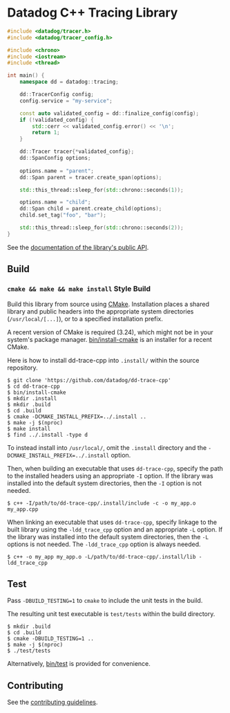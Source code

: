 Datadog C++ Tracing Library
===========================
```c++
#include <datadog/tracer.h>
#include <datadog/tracer_config.h>

#include <chrono>
#include <iostream>
#include <thread>

int main() {
    namespace dd = datadog::tracing;

    dd::TracerConfig config;
    config.service = "my-service";

    const auto validated_config = dd::finalize_config(config);
    if (!validated_config) {
        std::cerr << validated_config.error() << '\n';
        return 1;
    }

    dd::Tracer tracer{*validated_config};
    dd::SpanConfig options;
    
    options.name = "parent";
    dd::Span parent = tracer.create_span(options);

    std::this_thread::sleep_for(std::chrono::seconds(1));

    options.name = "child";
    dd::Span child = parent.create_child(options);
    child.set_tag("foo", "bar");

    std::this_thread::sleep_for(std::chrono::seconds(2));
}
```

See the [documentation of the library's public API](TODO).

Build
-----
### `cmake && make && make install` Style Build
Build this library from source using [CMake][1]. Installation places a shared
library and public headers into the appropriate system directories
(`/usr/local/[...]`), or to a specified installation prefix.

A recent version of CMake is required (3.24), which might not be in your
system's package manager. [bin/install-cmake](bin/install-cmake) is an installer
for a recent CMake.

Here is how to install dd-trace-cpp into `.install/` within the source
repository.
```console
$ git clone 'https://github.com/datadog/dd-trace-cpp'
$ cd dd-trace-cpp
$ bin/install-cmake
$ mkdir .install
$ mkdir .build
$ cd .build
$ cmake -DCMAKE_INSTALL_PREFIX=../.install ..
$ make -j $(nproc)
$ make install
$ find ../.install -type d
```

To instead install into `/usr/local/`, omit the `.install` directory and the
`-DCMAKE_INSTALL_PREFIX=../.install` option.

Then, when building an executable that uses `dd-trace-cpp`, specify the path to
the installed headers using an appropriate `-I` option.  If the library was
installed into the default system directories, then the `-I` option is not
needed.
```console
$ c++ -I/path/to/dd-trace-cpp/.install/include -c -o my_app.o my_app.cpp
```

When linking an executable that uses `dd-trace-cpp`, specify linkage to the
built library using the `-ldd_trace_cpp` option and an appropriate `-L` option.
If the library was installed into the default system directories, then the `-L`
options is not needed. The `-ldd_trace_cpp` option is always needed.
```console
$ c++ -o my_app my_app.o -L/path/to/dd-trace-cpp/.install/lib -ldd_trace_cpp
```

Test
----
Pass `-DBUILD_TESTING=1` to `cmake` to include the unit tests in the build.

The resulting unit test executable is `test/tests` within the build directory.
```console
$ mkdir .build
$ cd .build
$ cmake -DBUILD_TESTING=1 ..
$ make -j $(nproc)
$ ./test/tests
```

Alternatively, [bin/test](bin/test) is provided for convenience.

Contributing
------------
See the [contributing guidelines](CONTRIBUTING.md).

[1]: https://cmake.org/
